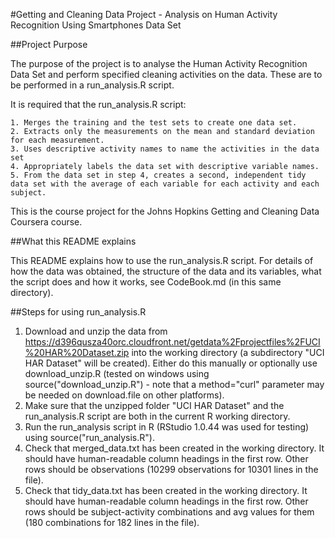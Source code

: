 #Getting and Cleaning Data Project - Analysis on Human Activity Recognition Using Smartphones Data Set

##Project Purpose

The purpose of the project is to analyse the Human Activity Recognition Data Set and perform specified cleaning activities on the data. These are to be performed in a run_analysis.R script.

It is required that the run_analysis.R script:

    1. Merges the training and the test sets to create one data set.
    2. Extracts only the measurements on the mean and standard deviation for each measurement.
    3. Uses descriptive activity names to name the activities in the data set
    4. Appropriately labels the data set with descriptive variable names.
    5. From the data set in step 4, creates a second, independent tidy data set with the average of each variable for each activity and each subject.

This is the course project for the Johns Hopkins Getting and Cleaning Data Coursera course.	
	
##What this README explains

This README explains how to use the run_analysis.R script. For details of how the data was obtained, the structure of the data and its variables, what the script does and how it works, see CodeBook.md (in this same directory).

##Steps for using run_analysis.R

1. Download and unzip the data from https://d396qusza40orc.cloudfront.net/getdata%2Fprojectfiles%2FUCI%20HAR%20Dataset.zip into the working directory (a subdirectory "UCI HAR Dataset" will be created). Either do this manually or optionally use download_unzip.R (tested on windows using source("download_unzip.R") - note that a method="curl" parameter may be needed on download.file on other platforms).
2. Make sure that the unzipped folder "UCI HAR Dataset" and the run_analysis.R script are both in the current R working directory.
3. Run the run_analysis script in R (RStudio 1.0.44 was used for testing) using source("run_analysis.R").
4. Check that merged_data.txt has been created in the working directory. It should have human-readable column headings in the first row. Other rows should be observations (10299 observations for 10301 lines in the file).
5. Check that tidy_data.txt has been created in the working directory. It should have human-readable column headings in the first row. Other rows should be subject-activity combinations and avg values for them (180 combinations for 182 lines in the file). 